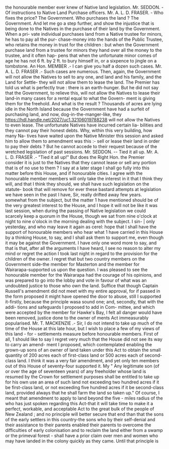 the honourable member ever knew of Native land legislation. Mr. SEDDON. - Of instructions to Native Land Purchase officers. Mr. A. L. D. FRASER. - Who fixes the price? The Government. Who purchases the land ? The Government. And let me go a step further, and show the injustice that is being done to the Natives in the purchase of their land by the Government. When a pri- vate individual purchases land from a Native trustee for minors, he has to pay all the pur- chase-money into the hands of the Public Trustee, who retains the money in trust for the children : but when the Government purchase land from a trustee for minors they hand over all the money to the trustee, and it often hap- pens that when the unfortunate minor comes of age he has not 6 ft. by 2 ft. to bury himself in, or a sixpence to jingle on a tombstone. An Hon. MEMBER .- I can give you half a dozen such cases. Mr. A. L. D. FRASER .- Such cases are numerous. Then, again, the Government will not allow the Natives to sell to any one, and land and his family, and the Land for Settle- they will not allow them to lease the land. The Premier has told us what is perfectly true : there is an earth-hunger. But he did not say that the Government, to relieve this, will not allow the Natives to lease their land-in many cases for a rental equal to what the Govern- ment is giving them for the freehold. And what is the result ? Thousands of acres are lying idle in the North Island because the Government have had a surfeit of purchasing land, and now, dog-in-the-manger-like, they https://hdl.handle.net/2027/uc1.32106019788238 will not allow the Natives to even lease. The unfortunate Natives have incurred certain lia- bilities and they cannot pay their honest debts. Why, within this very building, how many Na- tives have waited upon the Native Minister this session and asked him to allow them to amendment was this :- sell or lease their land in order to pay their debts ? But he cannot accede to their request because of the wretched legislation of past sessions. Mr. SEDDON. -- Tied it all up. Mr. A. L. D. FRASER .- "Tied it all up!" But does the Right Hon. the Premier consider it is just to the Natives that they cannot lease or sell any portion that is of no use to them ? I say at a later stage I shall go fully into this matter before this House, and if honourable cities. I agree with the honourable member members will only take the interest in it that I think they will, and that I think they should, we shall have such legislation on the statute- book that will remove for ever these bastard attempts at legislation we have seen in the past I have, Sir, really drifted away few years. somewhat from the subject, but the matter 1 have mentioned should be of the very greatest interest to the House, and I hope it will not be like it was last session, when during the passing of Native legislation we could scarcely keep a quorum in the House, though we sat from nine o'clock at night to nine o'olock in the morning dealing with the subject. I sin- | only yesterday, and who may leave it again as cerel: hope that I shall have the support of honourable members who hear what 1 have carried in this House by a thinking House, to say, and I shall ask them to support me, even though it may be against the Government. I have only one word more to say, and that is that, after all the arguments I have heard, I see no reason to alter my mind or regret the action I took last night in regard to the provision for the children of the owner. I regret that but two country members on the Government side-the member for Masterton and the member for Wairarapa-supported us upon the question. I was pleased to see the honourable member for the Wairarapa had the courage of his opinions, and was prepared to go into the lobby and vote in favour of what was an undoubted justice to those who own the land. Suffice that though Captain Russell's amendment did not meet with my entire approval, for if passed in the form proposed it might have opened the door to abuse, still I supported it-firstly, because the principle wasa sound one; and, secondly, that with the addi- tions and safeguards I proposed to add in Com- mittee, and which were accepted by the member for Hawke's Bay, I felt all danger would have been removed, justice done to the owner of ments Act immeasurably popularised. Mr. T. MACKENZIE .- Sir, I do not intend to take up much of the time of the House at this late hour, but I wish to place a few of my views of this land - for - settlements measure before honourable members. First of all, 1 should like to say I regret very much that the House did not see its way to carry an amend- ment I proposed, which contemplated enabling the grown-up sons of an owner of land taken under this Act to obtain the small quantity of 200 acres each of first-class land or 500 acres each of second-class land. I think it was a very fair amendment, and yet only ten members out of this House of seventy-four supported it. My " Any legitimate son (of or over the age of seventeen years) of any freeholder whose land is resumed by the Crown for settlement purposes shall be entitled to take up for his own use an area of such land not exceeding two hundred acres if it be first-class land, or not exceeding five hundred acres if it be second-class land, provided always that he shall farm the land so taken up." Of course, I meant that amendment to apply to land beyond the five - miles radius of the who has just spoken regarding this Act-that it will take time to make it a perfect, workable, and acceptable Act to the great bulk of the people of New Zealand ; and no principle will better secure that end than that the sons of the early settlers in this country-the sons who by their self-denial and their assistance to their parents enabled their parents to overcome the difficulties of early colonisation and to reclaim the land either from a swamp or the primeval forest - shall have a prior claim over men and women who may have landed in the colony quickly as they came. Until that principle is 